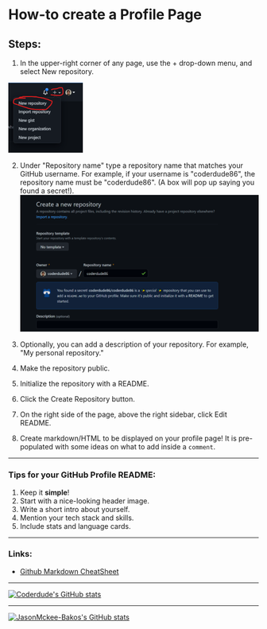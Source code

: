 # How-to create a Profile Page


## Steps:

 1. In the upper-right corner of any page, use the + drop-down menu, and select New repository.

![Create a New Repo](./images/new_repo.png)

2. Under "Repository name" type a repository name that matches your GitHub username. For example, if your username is "coderdude86", the repository name must be "coderdude86". (A box will pop up saying you found a secret!).
![Create a New Repo](./images/create_new.png)

3. Optionally, you can add a description of your repository. For example, "My personal repository."
4. Make the repository public.
5. Initialize the repository with a README.
6. Click the Create Repository button.
7. On the right side of the page, above the right sidebar, click Edit README.
8. Create markdown/HTML to be displayed on your profile page! It is pre-populated with some ideas on what to add inside a `comment`.
---

### Tips for your GitHub Profile README:
1. Keep it **simple**!
2. Start with a nice-looking header image.
3. Write a short intro about yourself.
4. Mention your tech stack and skills.
5. Include stats and language cards.

<!-- https://github.com/anuraghazra/github-readme-stats -->

---
### Links:
 - [Github Markdown CheatSheet](https://dev.to/sameerkatija/github-markdown-cheat-sheet-everything-you-need-to-know-to-write-readme-md-2eca)

---

[![Coderdude's GitHub stats](https://github-readme-stats.vercel.app/api?username=coderdude86)](https://github.com/coderdude86)

___

[![JasonMckee-Bakos's GitHub stats](https://github-readme-stats.vercel.app/api?username=JasonMckee-Bakos)](https://github.com/JasonMckee-Bakos)

